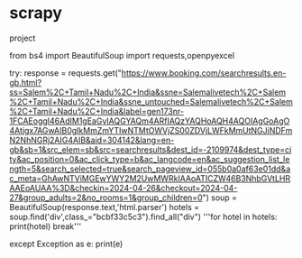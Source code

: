 # scrapy
project

from bs4 import BeautifulSoup
import requests,openpyexcel

try:
    response = requests.get("https://www.booking.com/searchresults.en-gb.html?ss=Salem%2C+Tamil+Nadu%2C+India&ssne=Salemalivetech%2C+Salem%2C+Tamil+Nadu%2C+India&ssne_untouched=Salemalivetech%2C+Salem%2C+Tamil+Nadu%2C+India&label=gen173nr-1FCAEoggI46AdIM1gEaGyIAQGYAQm4ARfIAQzYAQHoAQH4AQOIAgGoAgO4Atjgx7AGwAIB0gIkMmZmYTIwNTMtOWVjZS00ZDVjLWFkMmUtNGJiNDFmN2NhNGRj2AIG4AIB&aid=304142&lang=en-gb&sb=1&src_elem=sb&src=searchresults&dest_id=-2109974&dest_type=city&ac_position=0&ac_click_type=b&ac_langcode=en&ac_suggestion_list_length=5&search_selected=true&search_pageview_id=055b0a0af63e01dd&ac_meta=GhAwNTViMGEwYWY2M2UwMWRkIAAoATICZW46B3NhbGVtLHRAAEoAUAA%3D&checkin=2024-04-26&checkout=2024-04-27&group_adults=2&no_rooms=1&group_children=0")
    soup = BeautifulSoup(response.text,'html.parser')
    hotels = soup.find('div',class_="bcbf33c5c3").find_all("div")
    '''for hotel in hotels:
        print(hotel)
        break'''

except Exception as e:
  print(e)
